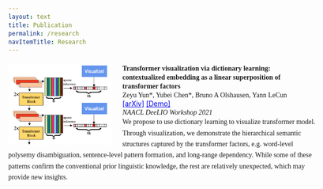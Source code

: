 ```yaml
---
layout: text
title: Publication
permalink: /research
navItemTitle: Research
---
```


<style type="text/css"> .post-container{
    margin: 20px 20px 0 0;  
    /*border:5px solid #333;*/
    width:65vw;
    overflow:hidden;
}

.post-thumb img {
	margin: 0px 20px 0 0;  
    float: left;
    clear:left;
    width:22vw;
    height:17vw;
    /*border:1px solid red;*/
}

.post-title {
     /*float:left;   */
    /*margin-left:10px;*/
    /*font-weight: bold;*/
    display: inline;
    font-family: "Times New Roman", Times, serif;
}
.description {
     /*float:left;   */
    /*margin-left:10px;*/
    /*font-weight: bold;*/
    display: inline;
    font-family: "Times New Roman", Times, serif;
    line-height: 1.6;
}

.post-content {
    /*float:right;*/
}</style>

<div class="post-container">                
   <div class="post-thumb"><img src="/assets/images/research/vis.png" /></div>
   <div class="post-title" style="font-weight: bold">Transformer visualization via dictionary learning: <br> contextualized embedding as a linear superposition of transformer factors</div><br>
   <!-- <br> -->
   <div class="post-title" >Zeyu Yun*, Yubei Chen*, Bruno A Olshausen, Yann LeCun</div> 
   <br>
   <a style= "color: #0000EE" href="https://arxiv.org/pdf/2103.15949.pdf">[arXiv]</a> <a style= "color: #0000EE" href="https://transformervis.github.io/transformervis/">[Demo]</a> <br>
   <data class = "post-title"> <i>NAACL DeeLIO Workshop 2021 </i></data> <br>
	<div class="description" >We propose to use dictionary learning to visualize transformer model. Through visualization, we demonstrate the hierarchical semantic structures captured by the transformer factors, e.g. word-level polysemy disambiguation, sentence-level pattern formation, and long-range dependency. While some of these patterns confirm the conventional prior linguistic knowledge, the rest are relatively unexpected, which may provide new insights.</div>

   <!-- <p style="display:inline">post description descrietc etc</p> -->
   <!-- <p>post description descrietc etc</p> -->
</div>
